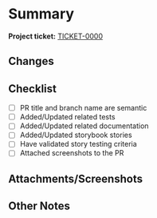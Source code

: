 <!--
**PR title must be semantic:**

<type>(<TICKET_IDENTIFIER>): <subject>

**Branch name must be semantic:**

<type>/<TICKET_IDENTIFIER>--<subject>

**type** must be one of the following:

fix, feat, docs, style, refactor, perf, test, build, ci, chore, revert

Title examples:

- fix(TICKET-0000): A code change that fixes a bug
- feat(TICKET-0000): A code change that adds a new feature
- docs(TICKET-0000): Documentation only changes
- style(TICKET-0000): Changes that do not affect the meaning of the code (white-space, formatting, missing semi-colons, etc)
- refactor(TICKET-0000): A code change that neither fixes a bug nor adds a feature
- perf(TICKET-0000): A code change that improves performance
- test(TICKET-0000): Adding missing or correcting existing tests
- build(TICKET-0000): Changes to the build process or auxiliary tools and libraries such as documentation generation
- ci(TICKET-0000): Changes to our CI configuration files and scripts
- chore(TICKET-0000): Other changes that don't modify src or test files
- revert(TICKET-0000): Reverts a previous commit

-->

# Summary

**Project ticket:** [TICKET-0000](https://your-project-management.local/tickets/TICKET-0000)

<!--

(Optional)
a short description of the ticket

-->

## Changes

<!--

**List the changes introduced by this PR**
eg:

* Added a new button component
* Updated the login page to use the new validation logic
* Fixed the types of the API requests for the business profile

-->

## Checklist

<!--

Add a checkmark to the items that are completed
eg: * [x] Updated related tests
or a ~~strikethrough~~ followed by "(N/A)" if the item is not applicable
eg: * [ ] ~~Attached screenshots to the PR~~ (N/A)

-->

* [ ] PR title and branch name are semantic
* [ ] Added/Updated related tests
* [ ] Added/Updated related documentation
* [ ] Added/Updated storybook stories
* [ ] Have validated story testing criteria
* [ ] Attached screenshots to the PR

## Attachments/Screenshots

<!--

(Optional)

Any related asset that can assist reviewing the PR
eg: screenshots, videos, etc
Feel free to remove if not applicable

-->

## Other Notes

<!--

(Optional)

Something that reviewers should note when checking the PR
eg: "This PR is dependent on PR #123" or be careful with this part of logic
Feel free to remove if not applicable

-->
